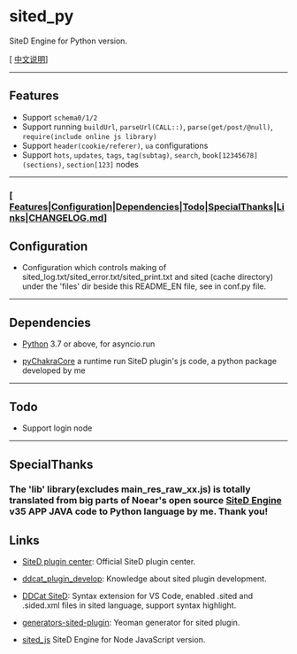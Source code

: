# sited_py

SiteD Engine for Python version.

[ [中文说明](README_CN.md)]

---

## Features

-   Support `schema0/1/2`
-   Support running `buildUrl`, `parseUrl(CALL::)`, `parse(get/post/@null)`, `require(include online js library)`
-   Support `header(cookie/referer)`, `ua` configurations
-   Support `hots`, `updates`, `tags`, `tag(subtag)`, `search`, `book[12345678](sections)`, `section[123]` nodes

---

### [ [Features](#Features)|[Configuration](#Configuration)|[Dependencies](#Dependencies)|[Todo](#Todo)|[SpecialThanks](#SpecialThanks)|[Links](#Links)|[CHANGELOG.md](CHANGELOG.md)]

## Configuration

-   Configuration which controls making of sited_log.txt/sited_error.txt/sited_print.txt and sited (cache directory) under the 'files' dir beside this README_EN file, see in conf.py file.

---

## Dependencies

-   [Python](https://www.python.org/) 3.7 or above, for asyncio.run

-   [pyChakraCore](https://github.com/wistn/pyChakraCore) a runtime run SiteD plugin's js code, a python package developed by me

---

## Todo

-   Support login node

---

## SpecialThanks

### The 'lib' library(excludes main_res_raw_xx.js) is totally translated from big parts of Noear's open source [SiteD Engine](https://github.com/noear/SiteD) v35 APP JAVA code to Python language by me. Thank you!

## Links

-   [SiteD plugin center](http://sited.noear.org/): Official SiteD plugin center.

-   [ddcat_plugin_develop](https://www.kancloud.cn/magicdmer/ddcat_plugin_develop): Knowledge about sited plugin development.

-   [DDCat SiteD](https://github.com/Yinr/DDCa-SiteD.vscode-ext): Syntax extension for VS Code, enabled .sited and .sided.xml files in sited language, support syntax highlight.

-   [generators-sited-plugin](https://github.com/htynkn/generators-sited-plugin): Yeoman generator for sited plugin.

-   [sited_js](https://github.com/wistn/sited_js) SiteD Engine for Node JavaScript version.
